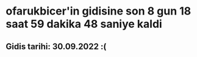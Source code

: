 # ofarukbicer'in gidisine son 8 gun 18 saat 59 dakika 48 saniye kaldi

## Gidis tarihi: 30.09.2022 :(